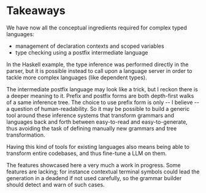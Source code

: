 # Takeaways

We have now all the conceptual ingredients required for complex typed languages:
* management of declaration contexts and scoped variables
* type checking using a postfix intermediate language

In the Haskell example, the type inference was performed directly in the parser, but it is 
possible instead to call upon a language server in order
to tackle more complex languages (like dependent types).

The intermediate postfix language may look like a trick, but I reckon there is a deeper meaning to it. Prefix and postfix 
forms are both depth-first walks of a same inference tree. The choice to use prefix form is only -- I believe -- a
question of human-readability. So it may be possible to build a generic tool around these inference systems
that transform grammars and languages back and forth between easy-to-read and easy-to-generate, thus avoiding the 
task of defining manually new grammars and tree transformation.

Having this kind of tools for existing languages also means being able to transform
entire codebases, and thus fine-tune a LLM on them.

The features showcased here a very much a work in progress. Some features are lacking; for instance contextual
terminal symbols could lead the generation in a deadend if not used carefully, so the grammar
builder should detect and warn of such cases.
